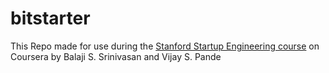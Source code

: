 bitstarter
==========

This Repo made for use during the <a href="https://www.coursera.org/course/startup">Stanford Startup Engineering course</a> on Coursera by Balaji S. Srinivasan and Vijay S. Pande

